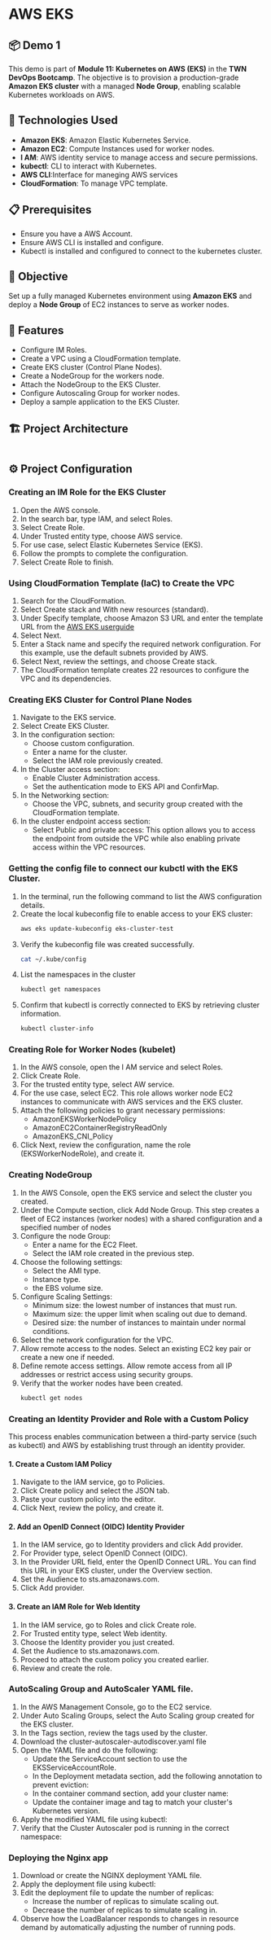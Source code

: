 # AWS EKS
## 📦 Demo 1
This demo is part of **Module 11: Kubernetes on AWS (EKS)** in the **TWN DevOps Bootcamp**. The objective is to provision a production-grade **Amazon EKS cluster** with a managed **Node Group**, enabling scalable Kubernetes workloads on AWS.

## 🚀 Technologies Used
- **Amazon EKS**: Amazon Elastic Kubernetes Service.
- **Amazon EC2**: Compute Instances used for worker nodes.
- **I AM**: AWS identity service to manage access and secure permissions.
- **kubectl**: CLI to interact with Kubernetes.
- **AWS CLI**:Interface for maneging AWS services
- **CloudFormation**: To manage VPC template.
  
## 📋 Prerequisites
- Ensure you have a AWS Account.
- Ensure AWS CLI is installed and configure.
- Kubectl is installed and configured to connect to the kubernetes cluster.
  


## 📌 Objective
Set up a fully managed Kubernetes environment using **Amazon EKS** and deploy a **Node Group** of EC2 instances to serve as worker nodes.

## 🎯 Features
- Configure IM Roles.
- Create a VPC using a CloudFormation template.
- Create EKS cluster (Control Plane Nodes).
- Create a NodeGroup for the workers node.
- Attach the NodeGroup to the EKS Cluster.
- Configure Autoscaling Group for worker nodes.
- Deploy a sample application to the EKS Cluster.


## 🏗 Project Architecture

<img src=""/>


## ⚙️ Project Configuration
### Creating an IM Role for the EKS Cluster
1. Open the AWS console.
2. In the search bar, type IAM, and select Roles.
3. Select Create Role.
4. Under Trusted entity type, choose AWS service.
5. For use case, select Elastic Kubernetes Service (EKS).
6. Follow the prompts to complete the configuration.
7. Select Create Role to finish.



### Using CloudFormation Template (IaC) to Create the VPC
1. Search for the CloudFormation.
2. Select Create stack and With new resources (standard).
3. Under Specify template, choose Amazon S3 URL and enter the template URL from the [AWS EKS userguide](https://docs.aws.amazon.com/eks/latest/userguide/creating-a-vpc.html)
5. Select Next.
6. Enter a Stack name and specify the required network configuration. For this example, use the default subnets provided by AWS.
7. Select Next, review the settings, and choose Create stack.
8. The CloudFormation template creates 22 resources to configure the VPC and its dependencies.

### Creating EKS Cluster for Control Plane Nodes
1. Navigate to the EKS service.
2. Select Create EKS Cluster.
3. In the configuration section:
     * Choose custom configuration.
     * Enter a name for the cluster.
     * Select the IAM role previously created.
5. In the Cluster access section:
     * Enable Cluster Administration access.
     * Set the authentication mode to EKS API and ConfirMap.
7. In the Networking section:
     * Choose the VPC, subnets, and security group created with the CloudFormation template.
9. In the cluster endpoint access section:
    * Select Public and private access: This option allows you to access the endpoint from outside  the VPC while also enabling private access within the VPC resources.

### Getting the config file to connect our kubctl with the EKS Cluster.
1. In the terminal, run the following command to list the AWS configuration details.
2. Create the local kubeconfig file to enable access to your EKS cluster:
   ```bash
   aws eks update-kubeconfig eks-cluster-test
   ```
3. Verify the kubeconfig file was created successfully.
   ```bash
   cat ~/.kube/config
   ```
5. List the namespaces in the cluster
   ```bash
   kubectl get namespaces
   ```
7. Confirm that kubectl is correctly connected to EKS by retrieving cluster information.
   ```bash
   kubectl cluster-info
   ```

### Creating Role for Worker Nodes (kubelet)
1. In the AWS console, open the I AM service and select Roles.
2. Click Create Role.
3. For the trusted entity type, select AW service.
4. For the use case, select EC2. This role allows worker node EC2 instances to communicate with AWS services and the EKS cluster.
5. Attach the following policies to grant necessary permissions:
   * AmazonEKSWorkerNodePolicy
   * AmazonEC2ContainerRegistryReadOnly
   * AmazonEKS_CNI_Policy
6. Click Next, review the configuration, name the role (EKSWorkerNodeRole), and create it.


### Creating NodeGroup
1. In the AWS Console, open the EKS service and select the cluster you created.
2. Under the Compute section, click Add Node Group.
 This step creates a fleet of EC2 instances (worker nodes) with a shared configuration and a specified number of nodes
3. Configure the node Group:
    * Enter a name for the EC2 Fleet.
    * Select the IAM role created in the previous step.
4. Choose the following settings:
   * Select the AMI type.
   * Instance type.
   * the EBS volume size.
6. Configure Scaling Settings:
   * Minimum size: the lowest number of instances that must run.
   * Maximum size: the upper limit when scaling out due to demand.
   * Desired size: the number of instances to maintain under normal conditions.
8. Select the network configuration for the VPC.
9. Allow remote access to the nodes.  Select an existing EC2 key pair or create a new one if needed.
10. Define remote access settings. Allow remote access from all IP addresses or restrict access using security groups.
11. Verify that the worker nodes have been created.
    ```bash
    kubectl get nodes
    ```

### Creating an Identity Provider and Role with a Custom Policy
This process enables communication between a third-party service (such as kubectl) and AWS by establishing trust through an identity provider.

#### 1. Create a Custom IAM Policy
1. Navigate to the IAM service, go to Policies.
2. Click Create policy and select the JSON tab.
3. Paste your custom policy into the editor.
4. Click Next, review the policy, and create it.

#### 2. Add an OpenID Connect (OIDC) Identity Provider
1. In the IAM service, go to Identity providers and click Add provider.
2. For Provider type, select OpenID Connect (OIDC).
3. In the Provider URL field, enter the OpenID Connect URL. You can find this URL in your EKS cluster, under the Overview section.
4. Set the Audience to sts.amazonaws.com.
5. Click Add provider.

#### 3. Create an IAM Role for Web Identity
1. In the IAM service, go to Roles and click Create role.
2. For Trusted entity type, select Web identity.
3. Choose the Identity provider you just created.
4. Set the Audience to sts.amazonaws.com.
5. Proceed to attach the custom policy you created earlier.
6. Review and create the role.


### AutoScaling Group and AutoScaler YAML file.
1. In the AWS Management Console, go to the EC2 service.
2. Under Auto Scaling Groups, select the Auto Scaling group created for the EKS cluster.
3. In the Tags section, review the tags used by the cluster.
4. Download the cluster-autoscaler-autodiscover.yaml file
5. Open the YAML file and do the following:
   * Update the ServiceAccount section to use the EKSServiceAccountRole.
   * In the Deployment metadata section, add the following annotation to prevent eviction:
   * In the container command section, add your cluster name:
   * Update the container image and tag to match your cluster's Kubernetes version. 
10. Apply the modified YAML file using kubectl:
11. Verify that the Cluster Autoscaler pod is running in the correct namespace:

### Deploying the Nginx app
1. Download or create the NGINX deployment YAML file.
2. Apply the deployment file using kubectl:
3. Edit the deployment file to update the number of replicas:
    * Increase the number of replicas to simulate scaling out.
    * Decrease the number of replicas to simulate scaling in.
4. Observe how the LoadBalancer responds to changes in resource demand by automatically adjusting the number of running pods.
  







